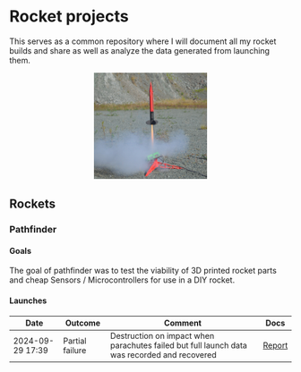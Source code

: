 
# Rocket projects

This serves as a common repository where I will document all my rocket builds and share as well as analyze the data generated from launching them.

<p align="center">
  <img src="Pathfinder/DataAnalysis/title-picture.jpeg" width="40%" />
</p>



## Rockets

### Pathfinder

#### Goals
The goal of pathfinder was to test the viability of 3D printed rocket parts and cheap Sensors / Microcontrollers for use in a DIY rocket.

#### Launches


| Date | Outcome | Comment | Docs |
|--|--|--|--|
| 2024-09-29 17:39 | Partial failure | Destruction on impact when parachutes failed but full launch data was recorded and recovered | [Report](https://github.com/JKamue/Rocketry/releases/download/pathfinder/pathfinder.pdf) |

